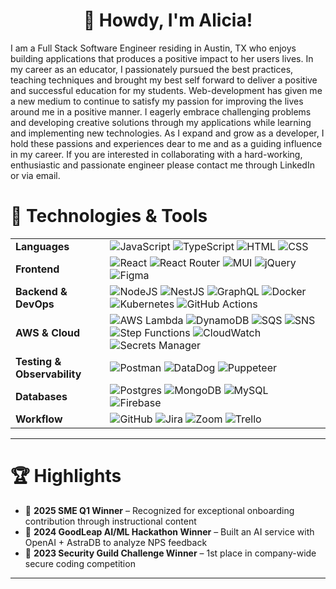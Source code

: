 <h1 align="center">  👋 Howdy, I'm Alicia!  </h1>


I am a Full Stack Software Engineer residing in Austin, TX who enjoys building applications that produces a positive impact to her users lives. In my career as an educator, I passionately pursued the best practices, teaching techniques and brought my best self forward to deliver a positive and successful education for my students. Web-development has given me a new medium to continue to satisfy my passion for improving the lives around me in a positive manner. I eagerly embrace challenging problems and developing creative solutions through my applications while learning and implementing new technologies. As I expand and grow as a developer, I hold these passions and experiences dear to me and as a guiding influence in my career. If you are interested in collaborating with a hard-working, enthusiastic and passionate engineer please contact me through LinkedIn or via email.

# 🚀 Technologies & Tools

<table>
  <tbody>
    <tr>
      <td><strong>Languages</strong></td>
      <td>
        <img alt="JavaScript" src="https://img.shields.io/badge/javascript-%23323330.svg?&style=for-the-badge&logo=javascript&logoColor=%23F7DF1E" />
        <img alt="TypeScript" src="https://img.shields.io/badge/typescript-%23007ACC.svg?style=for-the-badge&logo=typescript&logoColor=white" />
        <img alt="HTML" src="https://img.shields.io/badge/html5-%23E34F26.svg?&style=for-the-badge&logo=html5&logoColor=white" />
        <img alt="CSS" src="https://img.shields.io/badge/css3-%231572B6.svg?&style=for-the-badge&logo=css3&logoColor=white" />
      </td>
    </tr>
    <tr>
      <td><strong>Frontend</strong></td>
      <td>
        <img alt="React" src="https://img.shields.io/badge/react-%2320232a.svg?&style=for-the-badge&logo=react&logoColor=%2361DAFB" />
        <img alt="React Router" src="https://img.shields.io/badge/React_Router-CA4245?style=for-the-badge&logo=react-router&logoColor=white"/>
        <img alt="MUI" src="https://img.shields.io/badge/MUI-%230081CB.svg?style=for-the-badge&logo=material-ui&logoColor=white" />
        <img alt="jQuery" src="https://img.shields.io/badge/jquery-%230769AD.svg?style=for-the-badge&logo=jquery&logoColor=white"/>
        <img alt="Figma" src="https://img.shields.io/badge/Figma-F24E1E?style=for-the-badge&logo=figma&logoColor=white" />
      </td>
    </tr>
    <tr>
      <td><strong>Backend & DevOps</strong></td>
      <td>
        <img alt="NodeJS" src="https://img.shields.io/badge/node.js-%2343853D.svg?style=for-the-badge&logo=node-dot-js&logoColor=white"/>
        <img alt="NestJS" src="https://img.shields.io/badge/nestjs-%23E0234E.svg?style=for-the-badge&logo=nestjs&logoColor=white"/>
        <img alt="GraphQL" src="https://img.shields.io/badge/graphql-%23E10098.svg?style=for-the-badge&logo=graphql&logoColor=white"/>
        <img alt="Docker" src="https://img.shields.io/badge/docker-%230db7ed.svg?style=for-the-badge&logo=docker&logoColor=white"/>
        <img alt="Kubernetes" src="https://img.shields.io/badge/kubernetes-%23326CE5.svg?style=for-the-badge&logo=kubernetes&logoColor=white"/>
        <img alt="GitHub Actions" src="https://img.shields.io/badge/GitHub_Actions-%232671E5.svg?style=for-the-badge&logo=github-actions&logoColor=white"/>
      </td>
    </tr>
    <tr>
      <td><strong>AWS & Cloud</strong></td>
      <td>
        <img alt="AWS Lambda" src="https://img.shields.io/badge/AWS_Lambda-%23FF9900.svg?style=for-the-badge&logo=amazonaws&logoColor=white"/>
        <img alt="DynamoDB" src="https://img.shields.io/badge/DynamoDB-%230079C1.svg?style=for-the-badge&logo=amazondynamodb&logoColor=white"/>
        <img alt="SQS" src="https://img.shields.io/badge/SQS-%23FF9900.svg?style=for-the-badge&logo=amazonaws&logoColor=white"/>
        <img alt="SNS" src="https://img.shields.io/badge/SNS-%23FF9900.svg?style=for-the-badge&logo=amazonaws&logoColor=white"/>
        <img alt="Step Functions" src="https://img.shields.io/badge/Step_Functions-%23FF9900.svg?style=for-the-badge&logo=amazonaws&logoColor=white"/>
        <img alt="CloudWatch" src="https://img.shields.io/badge/CloudWatch-%23FF4F8B.svg?style=for-the-badge&logo=amazonaws&logoColor=white"/>
        <img alt="Secrets Manager" src="https://img.shields.io/badge/Secrets_Manager-%23FF9900.svg?style=for-the-badge&logo=amazonaws&logoColor=white"/>
      </td>
    </tr>
    <tr>
      <td><strong>Testing & Observability</strong></td>
      <td>
        <img alt="Postman" src="https://img.shields.io/badge/Postman-FF6C37?style=for-the-badge&logo=postman&logoColor=white" />
        <img alt="DataDog" src="https://img.shields.io/badge/Datadog-632CA6?style=for-the-badge&logo=datadog&logoColor=white"/>
        <img alt="Puppeteer" src="https://img.shields.io/badge/Puppeteer-%23323330.svg?style=for-the-badge&logo=puppeteer&logoColor=green"/>
      </td>
    </tr>
    <tr>
      <td><strong>Databases</strong></td>
      <td>
        <img alt="Postgres" src="https://img.shields.io/badge/postgres-%23316192.svg?style=for-the-badge&logo=postgresql&logoColor=white">
        <img alt="MongoDB" src="https://img.shields.io/badge/mongodb-%2347A248.svg?style=for-the-badge&logo=mongodb&logoColor=white"/>
        <img alt="MySQL" src="https://img.shields.io/badge/mysql-%2300f.svg?style=for-the-badge&logo=mysql&logoColor=white">
        <img alt="Firebase" src="https://img.shields.io/badge/firebase-%23039BE5.svg?style=for-the-badge&logo=firebase"/>
      </td>
    </tr>
    <tr>
      <td><strong>Workflow</strong></td>
      <td>
        <img alt="GitHub" src="https://img.shields.io/badge/GitHub-100000?style=for-the-badge&logo=github&logoColor=white"/>
        <img alt="Jira" src="https://img.shields.io/badge/Jira-0052CC?style=for-the-badge&logo=jira&logoColor=white"/>
        <img alt="Zoom" src="https://img.shields.io/badge/Zoom-2D8CFF?style=for-the-badge&logo=zoom&logoColor=white"/>
        <img alt="Trello" src="https://img.shields.io/badge/Trello-%23026AA7.svg?style=for-the-badge&logo=Trello&logoColor=white"/>
      </td>
    </tr>
  </tbody>
</table>

---

# 🏆 Highlights

- 🧠 **2025 SME Q1 Winner** – Recognized for exceptional onboarding contribution through instructional content  
- 🤖 **2024 GoodLeap AI/ML Hackathon Winner** – Built an AI service with OpenAI + AstraDB to analyze NPS feedback  
- 🔐 **2023 Security Guild Challenge Winner** – 1st place in company-wide secure coding competition  

---
